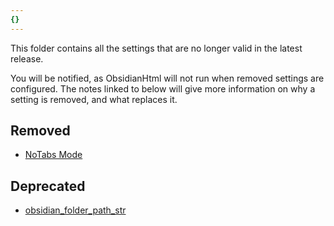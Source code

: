```yaml
---
{}
---
```

   
This folder contains all the settings that are no longer valid in the latest release.   
   
You will be notified, as ObsidianHtml will not run when removed settings are configured. The notes linked to below will give more information on why a setting is removed, and what replaces it.   
   
## Removed   
   
- [NoTabs Mode](../../Configurations/Deprecated%20Configurations/NoTabs%20Mode.md)   
   
## Deprecated   
   
- [obsidian_folder_path_str](../../Configurations/Deprecated%20Configurations/obsidian_folder_path_str.md)